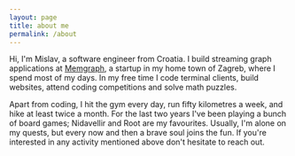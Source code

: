 ```yaml
---
layout: page
title: about me
permalink: /about
---
```


Hi, I'm Mislav, a software engineer from Croatia.
I build streaming graph applications at [Memgraph](https://memgraph.com/), a startup in my home town of Zagreb, where I spend most of my days.
In my free time I code terminal clients, build websites, attend coding competitions and solve math puzzles.

Apart from coding, I hit the gym every day, run fifty kilometres a week, and hike at least twice a month.
For the last two years I've been playing a bunch of board games; Nidavellir and Root are my favourites.
Usually, I'm alone on my quests, but every now and then a brave soul joins the fun.
If you're interested in any activity mentioned above don't hesitate to reach out.
